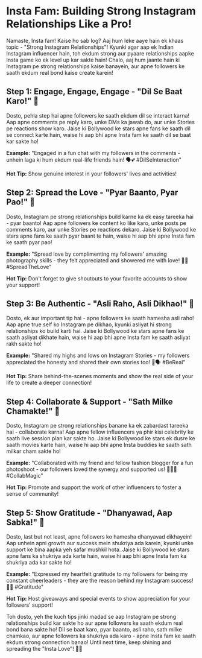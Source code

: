 # Insta Fam: Building Strong Instagram Relationships Like a Pro!

Namaste, Insta fam! Kaise ho sab log? Aaj hum leke aaye hain ek khaas topic - "Strong Instagram Relationships"! Kyunki agar aap ek Indian Instagram influencer hain, toh ekdum strong aur pyaare relationships aapke Insta game ko ek level up kar sakte hain! Chalo, aaj hum jaante hain ki Instagram pe strong relationships kaise banayein, aur apne followers ke saath ekdum real bond kaise create karein!

## Step 1: Engage, Engage, Engage - "Dil Se Baat Karo!" 💬

Dosto, pehla step hai apne followers ke saath ekdum dil se interact karna! Aap apne comments pe reply karo, unke DMs ka jawab do, aur unke Stories pe reactions show karo. Jaise ki Bollywood ke stars apne fans ke saath dil se connect karte hain, waise hi aap bhi apne Insta fam ke saath dil se baat kar sakte ho!

**Example:** "Engaged in a fun chat with my followers in the comments - unhein laga ki hum ekdum real-life friends hain! 🗣️💕 #DilSeInteraction"

**Hot Tip:** Show genuine interest in your followers' lives and activities!

## Step 2: Spread the Love - "Pyar Baanto, Pyar Pao!" 💖

Dosto, Instagram pe strong relationships build karne ka ek easy tareeka hai - pyar baanto! Aap apne followers ke content ko like karo, unke posts pe comments karo, aur unke Stories pe reactions dekaro. Jaise ki Bollywood ke stars apne fans ke saath pyar baant te hain, waise hi aap bhi apne Insta fam ke saath pyar pao!

**Example:** "Spread love by complimenting my followers' amazing photography skills - they felt appreciated and showered me with love! 📸💗 #SpreadTheLove"

**Hot Tip:** Don't forget to give shoutouts to your favorite accounts to show your support!

## Step 3: Be Authentic - "Asli Raho, Asli Dikhao!" 🌟

Dosto, ek aur important tip hai - apne followers ke saath hamesha asli raho! Aap apne true self ko Instagram pe dikhao, kyunki asliyat hi strong relationships ko build karti hai. Jaise ki Bollywood ke stars apne fans ke saath asliyat dikhate hain, waise hi aap bhi apne Insta fam ke saath asliyat rakh sakte ho!

**Example:** "Shared my highs and lows on Instagram Stories - my followers appreciated the honesty and shared their own stories too! 📲🗣️ #BeReal"

**Hot Tip:** Share behind-the-scenes moments and show the real side of your life to create a deeper connection!

## Step 4: Collaborate & Support - "Sath Milke Chamakte!" 🤝

Dosto, Instagram pe strong relationships banane ka ek zabardast tareeka hai - collaborate karna! Aap apne fellow influencers ya phir kisi celebrity ke saath live session plan kar sakte ho. Jaise ki Bollywood ke stars ek dusre ke saath movies karte hain, waise hi aap bhi apne Insta buddies ke saath sath milkar cham sakte ho!

**Example:** "Collaborated with my friend and fellow fashion blogger for a fun photoshoot - our followers loved the synergy and supported us! 📸👯‍♀️ #CollabMagic"

**Hot Tip:** Promote and support the work of other influencers to foster a sense of community!

## Step 5: Show Gratitude - "Dhanyawad, Aap Sabka!" 🙏

Dosto, last but not least, apne followers ko hamesha dhanyavad dikhayein! Aap unhein apni growth aur success mein shukriya ada karein, kyunki unke support ke bina aapka yeh safar mushkil hota. Jaise ki Bollywood ke stars apne fans ka shukriya ada karte hain, waise hi aap bhi apne Insta fam ka shukriya ada kar sakte ho!

**Example:** "Expressed my heartfelt gratitude to my followers for being my constant cheerleaders - they are the reason behind my Instagram success! 🙏🌟 #Gratitude"

**Hot Tip:** Host giveaways and special events to show appreciation for your followers' support!

Toh dosto, yeh the kuch tips jinki madad se aap Instagram pe strong relationships build kar sakte ho aur apne followers ke saath ekdum real bond bana sakte ho! Dil se baat karo, pyar baanto, asli raho, sath milke chamkao, aur apne followers ka shukriya ada karo - apne Insta fam ke saath ekdum strong connection banao! Until next time, keep shining and spreading the "Insta Love"! 💖🌟